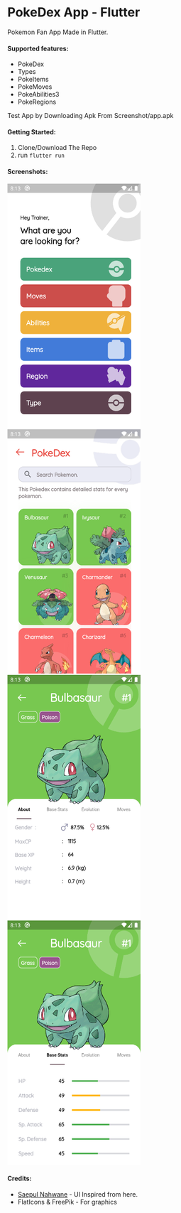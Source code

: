 # PokeDex App - Flutter 
Pokemon Fan App Made in Flutter.
 
#### Supported features:
- PokeDex 
- Types
- PokeItems
- PokeMoves
- PokeAbilities3
- PokeRegions

Test App by Downloading Apk From Screenshot/app.apk

#### Getting Started:

1. Clone/Download The Repo 
4. run ```flutter run ```

#### Screenshots:

<img src="Screenshots/Screenshot_1.png" width="300" height="550"> <img src="Screenshots/Screenshot_2.png" width="300" height="550"><br>
<img src="Screenshots/Screenshot_3.png" width="300" height="550"> <img src="Screenshots/Screenshot_45.png" width="300" height="550">

#### Credits:

- [Saepul Nahwane](https://dribbble.com/shots/6563578-Pokedex-App-Animation) - UI Inspired from here.
- FlatIcons & FreePik - For graphics
